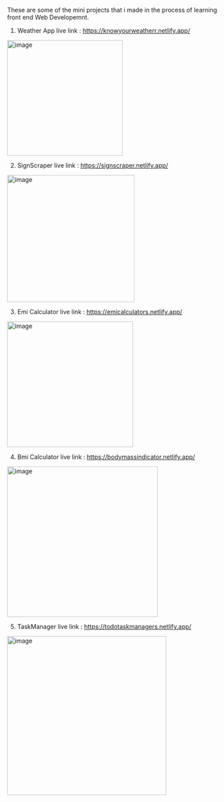 These are some of the mini projects that i made in the process of learning front end Web Developemnt. 

1) Weather App
live link : https://knowyourweatherr.netlify.app/
<img width="268" alt="image" src="https://github.com/BHAVISHEK1/my_mini_projects/assets/161573600/a324da98-3336-4250-9391-65b70af58c20">

2) SignScraper
live link : https://signscraper.netlify.app/
<img width="295" alt="image" src="https://github.com/BHAVISHEK1/my_mini_projects/assets/161573600/ac999ccf-ecca-429a-a94c-3deeecd96d38">

3) Emi Calculator
live link : https://emicalculators.netlify.app/
<img width="292" alt="image" src="https://github.com/BHAVISHEK1/my_mini_projects/assets/161573600/7deef201-a22a-4fdf-bec3-4683a0d0a97f">

4) Bmi Calculator
live link : https://bodymassindicator.netlify.app/
<img width="349" alt="image" src="https://github.com/BHAVISHEK1/my_mini_projects/assets/161573600/8b2484d2-49c4-4cc7-b8e5-62f07868c279">

5) TaskManager
live link : https://todotaskmanagers.netlify.app/
<img width="369" alt="image" src="https://github.com/BHAVISHEK1/my_mini_projects/assets/161573600/2c4e5341-054b-4ef4-8329-51bf2fa31fa0">





